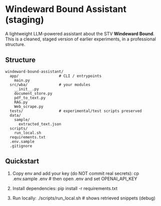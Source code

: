 # Windeward Bound Assistant (staging)

A lightweight LLM-powered assistant about the STV **Windeward Bound**.  
This is a cleaned, staged version of earlier experiments, in a professional structure.

## Structure
    windeward-bound-assistant/
      app/                  # CLI / entrypoints
        main.py
      src/wba/              # your modules
        __init__.py
        document_store.py
        pdf_to_text.py
        RAG.py
        Web_scrape.py
      tests/                # experimental/test scripts preserved
      data/
        sample/
          extracted_text.json
      scripts/
        run_local.sh
      requirements.txt
      .env.sample
      .gitignore

## Quickstart
1) Copy env and add your key (do NOT commit real secrets):
       cp .env.sample .env
       # then open .env and set OPENAI_API_KEY

2) Install dependencies:
       pip install -r requirements.txt

3) Run locally:
       ./scripts/run_local.sh
       # shows retrieved snippets (debug)
